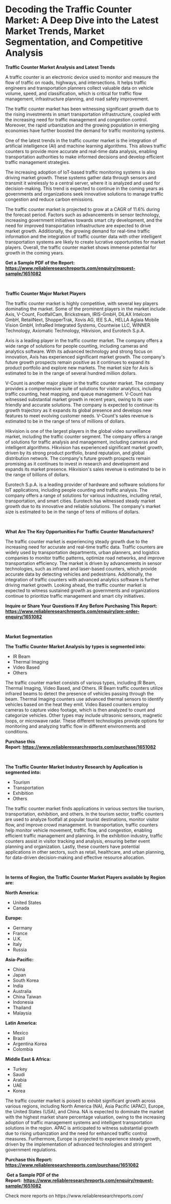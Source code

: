 <p><h1>Decoding the Traffic Counter Market: A Deep Dive into the Latest Market Trends, Market Segmentation, and Competitive Analysis</h1></p><p><strong>Traffic Counter Market Analysis and Latest Trends</strong></p>
<p><p>A traffic counter is an electronic device used to monitor and measure the flow of traffic on roads, highways, and intersections. It helps traffic engineers and transportation planners collect valuable data on vehicle volume, speed, and classification, which is critical for traffic flow management, infrastructure planning, and road safety improvement.</p><p>The traffic counter market has been witnessing significant growth due to the rising investments in smart transportation infrastructure, coupled with the increasing need for traffic management and congestion control. Moreover, the rapid urbanization and the growing population in emerging economies have further boosted the demand for traffic monitoring systems.</p><p>One of the latest trends in the traffic counter market is the integration of artificial intelligence (AI) and machine learning algorithms. This allows traffic counters to provide more accurate and real-time data analysis, enabling transportation authorities to make informed decisions and develop efficient traffic management strategies.</p><p>The increasing adoption of IoT-based traffic monitoring systems is also driving market growth. These systems gather data through sensors and transmit it wirelessly to a central server, where it is analyzed and used for decision-making. This trend is expected to continue in the coming years as governments and organizations seek innovative solutions to manage traffic congestion and reduce carbon emissions.</p><p>The traffic counter market is projected to grow at a CAGR of 11.6% during the forecast period. Factors such as advancements in sensor technology, increasing government initiatives towards smart city development, and the need for improved transportation infrastructure are expected to drive market growth. Additionally, the growing demand for real-time traffic information and the integration of traffic counter data with other intelligent transportation systems are likely to create lucrative opportunities for market players. Overall, the traffic counter market shows immense potential for growth in the coming years.</p></p>
<p><strong>Get a Sample PDF of the Report:&nbsp; <a href="https://www.reliableresearchreports.com/enquiry/request-sample/1651082">https://www.reliableresearchreports.com/enquiry/request-sample/1651082</a></strong></p>
<p>&nbsp;</p>
<p><strong>Traffic Counter Major Market Players</strong></p>
<p><p>The traffic counter market is highly competitive, with several key players dominating the market. Some of the prominent players in the market include Axis, V-Count, FootfallCam, Brickstream, IRIS-GmbH, DILAX Intelcom GmbH, RetailNext, ShopperTrak, Xovis AG, IEE S.A., HELLA Aglaia Mobile Vision GmbH, InfraRed Integrated Systems, Countwise LLC, WINNER Technology, Axiomatic Technology, Hikvision, and Eurotech S.p.A.</p><p>Axis is a leading player in the traffic counter market. The company offers a wide range of solutions for people counting, including cameras and analytics software. With its advanced technology and strong focus on innovation, Axis has experienced significant market growth. The company's future growth prospects remain positive as it continues to expand its product portfolio and explore new markets. The market size for Axis is estimated to be in the range of several hundred million dollars.</p><p>V-Count is another major player in the traffic counter market. The company provides a comprehensive suite of solutions for visitor analytics, including traffic counting, heat mapping, and queue management. V-Count has witnessed substantial market growth in recent years, owing to its user-friendly and accurate solutions. The company is expected to continue its growth trajectory as it expands its global presence and develops new features to meet evolving customer needs. V-Count's sales revenue is estimated to be in the range of tens of millions of dollars.</p><p>Hikvision is one of the largest players in the global video surveillance market, including the traffic counter segment. The company offers a range of solutions for traffic analysis and management, including cameras and intelligent algorithms. Hikvision has experienced significant market growth, driven by its strong product portfolio, brand reputation, and global distribution network. The company's future growth prospects remain promising as it continues to invest in research and development and expands its market presence. Hikvision's sales revenue is estimated to be in the range of billions of dollars.</p><p>Eurotech S.p.A. is a leading provider of hardware and software solutions for IoT applications, including people counting and traffic analysis. The company offers a range of solutions for various industries, including retail, transportation, and smart cities. Eurotech has witnessed steady market growth due to its innovative and reliable solutions. The company's market size is estimated to be in the range of tens of millions of dollars.</p></p>
<p>&nbsp;</p>
<p><strong>What Are The Key Opportunities For Traffic Counter Manufacturers?</strong></p>
<p><p>The traffic counter market is experiencing steady growth due to the increasing need for accurate and real-time traffic data. Traffic counters are widely used by transportation departments, urban planners, and logistics companies to monitor traffic patterns, optimize road networks, and improve transportation efficiency. The market is driven by advancements in sensor technologies, such as infrared and laser-based counters, which provide accurate data by detecting vehicles and pedestrians. Additionally, the integration of traffic counters with advanced analytics software is further driving market growth. Looking ahead, the traffic counter market is expected to witness sustained growth as governments and organizations continue to prioritize traffic management and smart city initiatives.</p></p>
<p><strong>Inquire or Share Your Questions If Any Before Purchasing This Report: <a href="https://www.reliableresearchreports.com/enquiry/pre-order-enquiry/1651082">https://www.reliableresearchreports.com/enquiry/pre-order-enquiry/1651082</a></strong></p>
<p>&nbsp;</p>
<p><strong>Market Segmentation</strong></p>
<p><strong>The Traffic Counter Market Analysis by types is segmented into:</strong></p>
<p><ul><li>IR Beam</li><li>Thermal Imaging</li><li>Video Based</li><li>Others</li></ul></p>
<p><p>The traffic counter market consists of various types, including IR Beam, Thermal Imaging, Video Based, and Others. IR Beam traffic counters utilize infrared beams to detect the presence of vehicles passing through the beam. Thermal Imaging counters use advanced thermal sensors to identify vehicles based on the heat they emit. Video Based counters employ cameras to capture video footage, which is then analyzed to count and categorize vehicles. Other types may include ultrasonic sensors, magnetic loops, or microwave radar. These different technologies provide options for monitoring and analyzing traffic flow in different environments and conditions.</p></p>
<p><strong>Purchase this Report:&nbsp;<a href="https://www.reliableresearchreports.com/purchase/1651082">https://www.reliableresearchreports.com/purchase/1651082</a></strong></p>
<p>&nbsp;</p>
<p><strong>The Traffic Counter Market Industry Research by Application is segmented into:</strong></p>
<p><ul><li>Tourism</li><li>Transportation</li><li>Exhibition</li><li>Others</li></ul></p>
<p><p>The traffic counter market finds applications in various sectors like tourism, transportation, exhibition, and others. In the tourism sector, traffic counters are used to analyze footfall at popular tourist destinations, monitor visitor flow, and improve crowd management. In transportation, traffic counters help monitor vehicle movement, traffic flow, and congestion, enabling efficient traffic management and planning. In the exhibition industry, traffic counters assist in visitor tracking and analysis, ensuring better event planning and organization. Lastly, these counters have potential applications in other sectors, such as retail, healthcare, and urban planning, for data-driven decision-making and effective resource allocation.</p></p>
<p>&nbsp;</p>
<p><strong>In terms of Region, the Traffic Counter Market Players available by Region are:</strong></p>
<p>
    <p> <strong> North America: </strong>
        <ul>
            <li>United States</li>
            <li>Canada</li>
        </ul>
        </p> 
    <p> <strong> Europe: </strong>
        <ul>
            <li>Germany</li>
            <li>France</li>
            <li>U.K.</li>
            <li>Italy</li>
            <li>Russia</li>
        </ul>
        </p> 
    <p> <strong> Asia-Pacific: </strong>
        <ul>
            <li>China</li>
            <li>Japan</li>
            <li>South Korea</li>
            <li>India</li>
            <li>Australia</li>
            <li>China Taiwan</li>
            <li>Indonesia</li>
            <li>Thailand</li>
            <li>Malaysia</li>
        </ul>
        </p> 
    <p> <strong> Latin America: </strong>
        <ul>
            <li>Mexico</li>
            <li>Brazil</li>
            <li>Argentina Korea</li>
            <li>Colombia</li>
        </ul>
        </p> 
    <p> <strong> Middle East & Africa: </strong>
        <ul>
            <li>Turkey</li>
            <li>Saudi</li>
            <li>Arabia</li>
            <li>UAE</li>
            <li>Korea</li>
        </ul>
    </p>
    </p>
<p><p>The traffic counter market is poised to exhibit significant growth across various regions, including North America (NA), Asia Pacific (APAC), Europe, the United States (USA), and China. NA is expected to dominate the market with the highest market share percentage valuation, owing to the increasing adoption of traffic management systems and intelligent transportation solutions in the region. APAC is anticipated to witness substantial growth due to rising urbanization and the need for enhanced traffic control measures. Furthermore, Europe is projected to experience steady growth, driven by the implementation of advanced technologies and stringent government regulations.</p></p>
<p><strong>Purchase this Report: <a href="https://www.reliableresearchreports.com/purchase/1651082">https://www.reliableresearchreports.com/purchase/1651082</a></strong></p>
<p>&nbsp;<strong>Get a Sample PDF of the Report:&nbsp;&nbsp;<a href="https://www.reliableresearchreports.com/enquiry/request-sample/1651082">https://www.reliableresearchreports.com/enquiry/request-sample/1651082</a></strong></p>
<p><strong></strong></p>
<p>Check more reports on https://www.reliableresearchreports.com/</p>